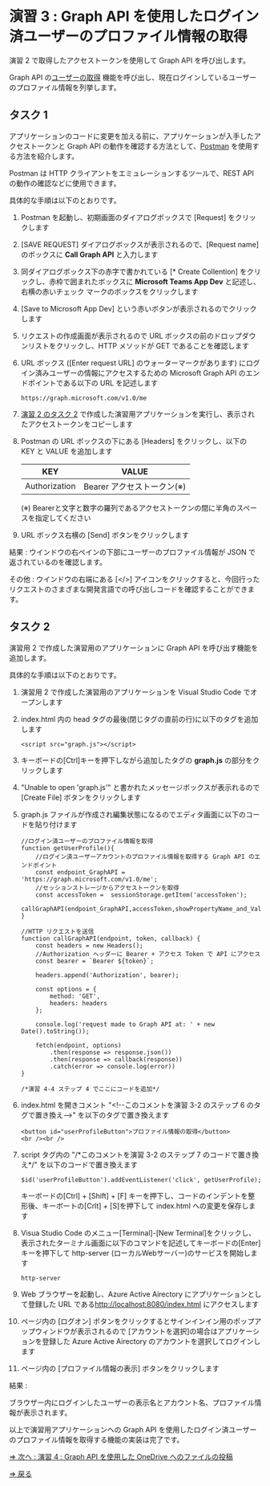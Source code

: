 # 演習 3 : Graph API を使用したログイン済ユーザーのプロファイル情報の取得
演習 2 で取得したアクセストークンを使用して Graph API を呼び出します。

Graph API の[ユーザーの取得](https://docs.microsoft.com/ja-jp/graph/api/user-get) 機能を呼び出し、現在ログインしているユーザーのプロファイル情報を列挙します。

## タスク 1

アプリケーションのコードに変更を加える前に、アプリケーションが入手したアクセストークンと Graph API の動作を確認する方法として、[Postman](https://www.postman.com/) を使用する方法を紹介します。

Postman は HTTP クライアントをエミュレーションするツールで、REST API の動作の確認などに使用できます。

具体的な手順は以下のとおりです。

1. Postman を起動し、初期画面のダイアログボックスで \[Request\] をクリックします

2. [SAVE REQUEST] ダイアログボックスが表示されるので、\[Request name\] のボックスに **Call Graph API** と入力します

3. 同ダイアログボックス下の赤字で書かれている \[* Create Collention\] をクリックし、赤枠で囲まれたボックスに **Microsoft Teams App Dev** と記述し、右横の赤いチェック マークのボックスをクリックします

4. [Save to Microsoft App Dev] という赤いボタンが表示されるのでクリックします

5. リクエストの作成画面が表示されるので URL ボックスの前のドロップダウンリストをクリックし、HTTP メソッドが GET であることを確認します

6. URL ボックス (\[Enter request URL\] のウォーターマークがあります) にログイン済みユーザーの情報にアクセスするための Microsoft Graph API のエンドポイントである以下の URL を記述します 

    ```
    https://graph.microsoft.com/v1.0/me
    ```

7. [演習 2 のタスク 2](Ex02.md) で作成した演習用アプリケーションを実行し、表示されたアクセストークンをコピーします

8. Postman の URL ボックスの下にある \[Headers\] をクリックし、以下の KEY と VALUE を追加します

    |KEY|VALUE|
    |-|-|
    |Authorization|Bearer アクセストークン(※)|
    
    (※) Bearerと文字と数字の羅列であるアクセストークンの間に半角のスペースを指定してください

9. URL ボックス右横の \[Send\] ボタンをクリックします

結果 : ウインドウの右ペインの下部にユーザーのプロファイル情報が JSON で返されているのを確認します。

その他 : ウインドウの右端にある \[\</\>\] アイコンをクリックすると、今回行ったリクエストのさまざまな開発言語での呼び出しコードを確認することができます。 


## タスク 2

演習用 2 で作成した演習用のアプリケーションに Graph API を呼び出す機能を追加します。

具体的な手順は以下のとおりです。

1. 演習用 2 で作成した演習用のアプリケーションを Visual Studio Code でオープンします

2. index.html 内の head タグの最後(閉じタグの直前の行)に以下のタグを追加します

    ```
    <script src="graph.js"></script>
    ```

3. キーボードの\[Ctrl\]キーを押下しながら追加したタグの **graph.js** の部分をクリックします

4. "Unable to open 'graph.js'" と書かれたメッセージボックスが表示れるので \[Create File\] ボタンをクリックします

5. graph.js ファイルが作成され編集状態になるのでエディタ画面に以下のコードを貼り付けます

    ```
    //ログイン済ユーザーのプロファイル情報を取得
    function getUserProfile(){
        //ログイン済ユーザーアカウントのプロファイル情報を取得する Graph API のエンドポイント
        const endpoint_GraphAPI = 'https://graph.microsoft.com/v1.0/me';
        //セッションストレージからアクセストークンを取得
        const accessToken =  sessionStorage.getItem('accessToken');
        callGraphAPI(endpoint_GraphAPI,accessToken,showPropertyName_and_Value);
    }

    //HTTP リクエストを送信
    function callGraphAPI(endpoint, token, callback) {
        const headers = new Headers();
        //Authorization ヘッダーに Bearer + アクセス Token で API にアクセス
        const bearer = `Bearer ${token}`;

        headers.append('Authorization', bearer);

        const options = {
            method: 'GET',
            headers: headers
        };

        console.log('request made to Graph API at: ' + new Date().toString());

        fetch(endpoint, options)
            .then(response => response.json())
            .then(response => callback(response))
            .catch(error => console.log(error))
    }
    
    /*演習 4-4 ステップ 4 でここにコードを追加*/
    ```

6. index.html を開きコメント "\<\!--このコメントを演習 3-2 のステップ 6 のタグで置き換え--\>" を以下のタグで置き換えます
    ```
    <button id="userProfileButton">プロファイル情報の取得</button>
    <br /><br />
    ```
7. script タグ内の "\/\*このコメントを演習 3-2 のステップ 7 のコードで置き換え*/" を以下のコードで置き換えます
    ```
    $id('userProfileButton').addEventListener('click', getUserProfile);
    ```

    キーボードの\[Ctrl\] + \[Shift\] + \[F\] キーを押下し、コードのインデントを整形後、キーボートの\[Crlt\] + \[S\]を押下して index.html への変更を保存します

8.  Visua Studio Code のメニュー\[Terminal\]-\[New Terminal\]をクリックし、表示されたターミナル画面に以下のコマンドを記述してキーボードの\[Enter\] キーを押下して http-server (ローカルWebサーバー)のサービスを開始します
    ```
    http-server
    ```
9. Web ブラウザーを起動し、Azure Active Airectory にアプリケーションとして登録した URL である[http://localhost:8080/index.html](http://localhost:8080/index.html) にアクセスします

10. ページ内の \[ログオン\] ボタンをクリックするとサインインイン用のポップアップウィンドウが表示されるので \[アカウントを選択\]の場合はアプリケーションを登録した Azure Active Airectory のアカウントを選択してログインします

11. ページ内の \[プロファイル情報の表示\] ボタンをクリックします

結果 : 

ブラウザー内にログインしたユーザーの表示名とアカウント名、プロファイル情報が表示されます。

以上で演習用アプリケーションへの Graph API を使用したログイン済ユーザーのプロファイル情報を取得する機能の実装は完了です。

[⇒ 次へ : 演習 4 : Graph API を使用した OneDrive へのファイルの投稿](Ex4.md)

[⇒ 戻る](Readme.md)





